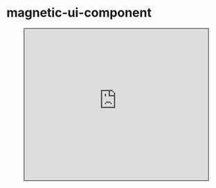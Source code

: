 # magnetic-ui-component

<figure class="video_container">
<iframe width="425" height="350" frameborder="0" scrolling="no" marginheight="0" marginwidth="0" src="https://www.openstreetmap.org/export/embed.html?bbox=6.047544479370118%2C46.23053702499607%2C6.061706542968751%2C46.23821801159735&amp;layer=mapnik" style="border: 1px solid black"></iframe>
</figure>
